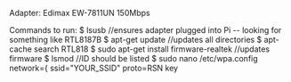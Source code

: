 Adapter: Edimax EW-7811UN 150Mbps

Commands to run:
$ lsusb //ensures adapter plugged into Pi -- looking for something like RTL8187B
$ apt-get update //updates all directories
$ apt-cache search RTL818
$ sudo apt-get install firmware-realtek //updates firmware
$ lsmod //ID should be listed
$ sudo nano /etc/wpa.config
	network={
	ssid="YOUR_SSID"
	proto=RSN
	key
